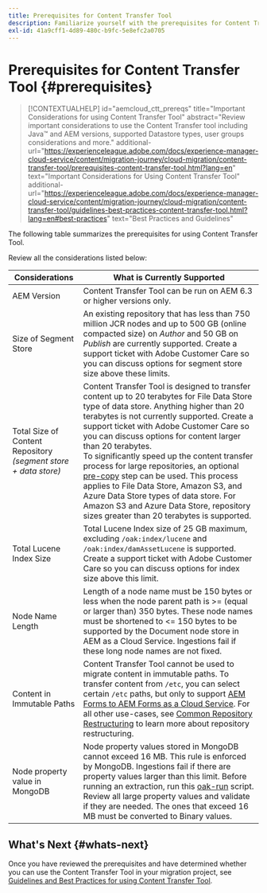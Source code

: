 ```yaml
---
title: Prerequisites for Content Transfer Tool
description: Familiarize yourself with the prerequisites for Content Transfer Tool
exl-id: 41a9cff1-4d89-480c-b9fc-5e8efc2a0705
---
```

# Prerequisites for Content Transfer Tool {#prerequisites}

>[!CONTEXTUALHELP]
>id="aemcloud_ctt_prereqs"
>title="Important Considerations for using Content Transfer Tool"
>abstract="Review important considerations to use the Content Transfer tool including Java&trade; and AEM versions, supported Datastore types, user groups considerations and more."
>additional-url="https://experienceleague.adobe.com/docs/experience-manager-cloud-service/content/migration-journey/cloud-migration/content-transfer-tool/prerequisites-content-transfer-tool.html?lang=en" text="Important Considerations for Using Content Transfer Tool"
>additional-url="https://experienceleague.adobe.com/docs/experience-manager-cloud-service/content/migration-journey/cloud-migration/content-transfer-tool/guidelines-best-practices-content-transfer-tool.html?lang=en#best-practices" text="Best Practices and Guidelines"

The following table summarizes the prerequisites for using Content Transfer Tool. 

Review all the considerations listed below:

| Considerations                                                      | What is Currently Supported                                                                                                                                                                                                                                                                                                                                                                                                                                                                                                                                                                                                                                                                                                                                        |
|---------------------------------------------------------------------|--------------------------------------------------------------------------------------------------------------------------------------------------------------------------------------------------------------------------------------------------------------------------------------------------------------------------------------------------------------------------------------------------------------------------------------------------------------------------------------------------------------------------------------------------------------------------------------------------------------------------------------------------------------------------------------------------------------------------------------------------------------------|
| AEM Version                                                         | Content Transfer Tool can be run on AEM 6.3 or higher versions only.                                                                                                                                                                                                                                                                                                                                                                                                                                                                                                                                                                                                                                                                                               |
| Size of Segment Store                                               | An existing repository that has less than 750 million JCR nodes and up to 500 GB (online compacted size) on *Author* and 50 GB on *Publish* are currently supported. Create a support ticket with Adobe Customer Care so you can discuss options for segment store size above these limits.                                                                                                                                                                                                                                                                                                                                                                                                                                                                                 |
| Total Size of Content Repository <br>*(segment store + data store)* | Content Transfer Tool is designed to transfer content up to 20 terabytes for File Data Store type of data store. Anything higher than 20 terabytes is not currently supported. Create a support ticket with Adobe Customer Care so you can discuss options for content larger than 20 terabytes. <br>To significantly speed up the content transfer process for large repositories, an optional [pre-copy](https://experienceleague.adobe.com/docs/experience-manager-cloud-service/content/migration-journey/cloud-migration/content-transfer-tool/handling-large-content-repositories.html#setting-up-pre-copy-step) step can be used. This process applies to File Data Store, Amazon S3, and Azure Data Store types of data store. For Amazon S3 and Azure Data Store, repository sizes greater than 20 terabytes is supported. |
| Total Lucene Index Size                                             | Total Lucene Index size of 25 GB maximum, excluding `/oak:index/lucene` and `/oak:index/damAssetLucene` is supported. Create a support ticket with Adobe Customer Care so you can discuss options for index size above this limit.                                                                                                                                                                                                                                                                                                                                                                                                                                                                                                                                |
| Node Name Length                                                    | Length of a node name must be 150 bytes or less when the node parent path is >= (equal or larger than) 350 bytes. These node names must be shortened to <= 150 bytes to be supported by the Document node store in AEM as a Cloud Service. Ingestions fail if these long node names are not fixed.                                                                                                                                                                                                                                                                                                                                                                                                                                                |
| Content in Immutable Paths                                          | Content Transfer Tool cannot be used to migrate content in immutable paths. To transfer content from `/etc`, you can select certain `/etc` paths, but only to support [AEM Forms to AEM Forms as a Cloud Service](https://experienceleague.adobe.com/docs/experience-manager-cloud-service/content/forms/setup-configure-migrate/migrate-to-forms-as-a-cloud-service.html#paths-of-various-aem-forms-specific-assets). For all other use-cases, see [Common Repository Restructuring](https://experienceleague.adobe.com/docs/experience-manager-65/deploying/restructuring/all-repository-restructuring-in-aem-6-5.html) to learn more about repository restructuring.                                                                                    |
| Node property value in MongoDB                                      | Node property values stored in MongoDB cannot exceed 16 MB. This rule is enforced by MongoDB. Ingestions fail if there are property values larger than this limit. Before running an extraction, run this [oak-run](https://repo1.maven.org/maven2/org/apache/jackrabbit/oak-run/1.38.0/oak-run-1.38.0.jar) script. Review all large property values and validate if they are needed. The ones that exceed 16 MB must be converted to Binary values.                                                                                                                                                                                                                                                                                                         |

## What's Next {#whats-next}

Once you have reviewed the prerequisites and have determined whether you can use the Content Transfer Tool in your migration project, see [Guidelines and Best Practices for using Content Transfer Tool](https://experienceleague.adobe.com/docs/experience-manager-cloud-service/content/migration-journey/cloud-migration/content-transfer-tool/guidelines-best-practices-content-transfer-tool.html).
